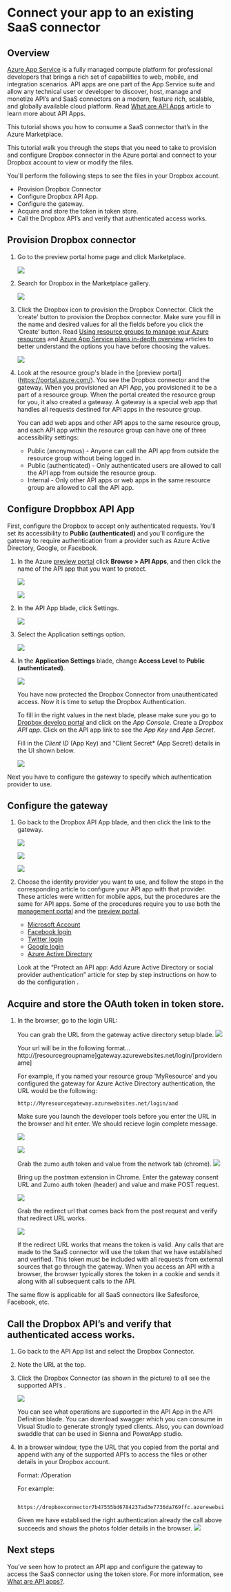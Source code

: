 <properties 
	pageTitle="Connect your app to an existing SaaS connector" 
	description="This article demonstrates how to connect to an existing SaaS connector" 
	services="app-service\api" 
	documentationCenter=".net" 
	authors="VinayaReddy" 
	manager="wpickett" 
	editor="jimbe"/>

<tags 
	ms.service="app-service-api" 
	ms.workload="web" 
	ms.tgt_pltfrm="dotnet" 
	ms.devlang="na" 
	ms.topic="article" 
	ms.date="03/20/2015" 
	ms.author="vinayr;tdykstra"/>

# Connect your app to an existing SaaS connector

## Overview
[Azure App Service](http://azure.microsoft.com/en-us/documentation/services/app-service/) is a fully managed compute platform for professional developers that brings a rich set of capabilities to web, mobile, and integration scenarios. API apps are one part of the App Service suite and allow any technical user or developer to discover, host, manage and monetize API’s and SaaS connectors on a modern, feature rich, scalable, and globally available cloud platform. Read [What are API Apps](http://azure.microsoft.com/en-us/documentation/articles/app-service-api-apps-why-best-platform/) article to learn more about API Apps.  

This tutorial shows you how to consume a SaaS connector that’s in the Azure Marketplace. 

This tutorial walk you through the steps that you need to take to provision and configure Dropbox connector in the Azure portal and connect to your Dropbox account to view or modify the files. 

You'll perform the following steps to see the files in your Dropbox account.

* Provision Dropbox Connector 
* Configure Dropbox API App.
* Configure the gateway.
* Acquire and store the token in token store. 
* Call the Dropbox API’s and verify that authenticated access works.

## Provision Dropbox connector

1. Go to the preview portal home page and click Marketplace.

	![](./media/app-service-api-connect-your-app-to-saas-connector/01-Marketplace.png)

2. Search for Dropbox in the Marketplace gallery.

	![](./media/app-service-api-connect-your-app-to-saas-connector/02-Marketplace-search.png)
 
3. Click the Dropbox icon to provision the Dropbox Connector. Click the ‘create’ button to provision the Dropbox connector. Make sure you fill in the name and desired values for all the fields before you click the ‘Create’ button. Read [Using resource groups to manage your Azure resources](http://azure.microsoft.com/en-us/documentation/articles/azure-preview-portal-using-resource-groups/) and [Azure App Service plans in-depth overview](http://azure.microsoft.com/en-us/documentation/articles/azure-web-sites-web-hosting-plans-in-depth-overview/) articles to better understand the options you have before choosing the values. 

	![](./media/app-service-api-connect-your-app-to-saas-connector/03-Dropbox-Connector-Blade.png) 

4. Look at the resource group's blade in the [preview portal] (https://portal.azure.com/). You see the Dropbox connector and the gateway. When you provisioned an API App, you provisioned it to be a part of a resource group. When the portal created the resource group for you, it also created a gateway. A gateway is a special web app that handles all requests destined for API apps in the resource group.

	You can add web apps and other API apps to the same resource group, and each API app within the resource group can have one of three accessibility settings:

	* Public (anonymous) - Anyone can call the API app from outside the resource group without being logged in.
	* Public (authenticated) - Only authenticated users are allowed to call the API app from outside the resource group.
	* Internal - Only other API apps or web apps in the same resource group are allowed to call the API app.

## Configure Dropbbox API App

First, configure the Dropbox to accept only authenticated requests.  You'll set its accessibility to **Public (authenticated)** and you'll configure the gateway to require authentication from a provider such as Azure Active Directory, Google, or Facebook.

1.	In the Azure [preview portal](https://portal.azure.com/) click **Browse > API Apps**, and then click the name of the API app that you want to protect.

	![](./media/app-service-api-connect-your-app-to-saas-connector/04-Browse-API-Apps.png) 

	![](./media/app-service-api-connect-your-app-to-saas-connector/05-Dropbox-Connector.png) 
 
2.	In the API App blade, click Settings. 
 
	![](./media/app-service-api-connect-your-app-to-saas-connector/06-Dropbox-connector-properties.png) 


3.  Select the Application settings option.

	![](./media/app-service-api-connect-your-app-to-saas-connector/07-dropbox-settings-dialog.png) 

4.	In the **Application Settings** blade, change **Access Level** to **Public (authenticated)**. 

	![](./media/app-service-api-connect-your-app-to-saas-connector/08-public-auth-setting-blade.png) 

	You have now protected the Dropbox Connector from unauthenticated access. Now it is time to setup the Dropbox Authentication. 
    
	To fill in the right values in the next blade, please make sure you go to [Dropbox develop portal](https://www.dropbox.com/developers/apps) and click on the *App Console*. Create a *Dropbox API app*. Click on the API app link to see the *App Key* and *App Secret*.

	Fill in the *Client ID* (App Key) and "Client Secret* (App Secret) details in the UI shown below.

	![](./media/app-service-api-connect-your-app-to-saas-connector/09-Dropbox-authentication-settings.png) 

Next you have to configure the gateway to specify which authentication provider to use.

## Configure the gateway

1. Go back to the Dropbox API App blade, and then click the link to the gateway.
 
	![](./media/app-service-api-connect-your-app-to-saas-connector/10-dropbox-connector-gateway.png) 

	![](./media/app-service-api-connect-your-app-to-saas-connector/11-gateway-all-properties.png)

	![](./media/app-service-api-connect-your-app-to-saas-connector/12-gateway-property-settings-blade.png) 

2. Choose the identity provider you want to use, and follow the steps in the corresponding article to configure your API app with that provider. These articles were written for mobile apps, but the procedures are the same for API apps. Some of the procedures require you to use both the [management portal](https://manage.windowsazure.com/) and the [preview portal](https://portal.azure.com/).
  
	- [Microsoft Account](http://azure.microsoft.com/en-us/documentation/articles/app-service-mobile-how-to-configure-microsoft-authentication-preview/)
	- [Facebook login](http://azure.microsoft.com/en-us/documentation/articles/app-service-mobile-how-to-configure-facebook-authentication-preview/)
	- [Twitter login](http://azure.microsoft.com/en-us/documentation/articles/app-service-mobile-how-to-configure-twitter-authentication-preview/)
	- [Google login](http://azure.microsoft.com/en-us/documentation/articles/app-service-mobile-how-to-configure-google-authentication-preview/)
	- [Azure Active Directory](http://azure.microsoft.com/en-us/documentation/articles/app-service-mobile-how-to-configure-active-directory-authentication-preview/)

	Look at the “Protect an API app: Add Azure Active Directory or social provider authentication” article for step by step instructions on how to do the configuration . 

## Acquire and store the OAuth token in token store.

1.	In the browser, go to the login URL: 

	You can grab the URL from the gateway active directory setup blade.
	![](./media/app-service-api-connect-your-app-to-saas-connector/14-01-gateway-login-URL-portal.png) 
	
	Your url will be in the following format...
	http://[resourcegroupname]gateway.azurewebsites.net/login/[providername]

	For example, if you named your resource group ‘MyResource’ and you configured the gateway for Azure Active Directory authentication, the URL would be the following:

		http://Myresourcegateway.azurewebsites.net/login/aad
	
	Make sure you launch the developer tools before you enter the URL in the browser and hit enter. We should recieve login complete message. 

	![](./media/app-service-api-connect-your-app-to-saas-connector/14-02-gateway-login-URL-Browser.png) 

	![](./media/app-service-api-connect-your-app-to-saas-connector/14-03-gateway-login-confirmation.png) 

	Grab the zumo auth token and value from the network tab (chrome).
	![](./media/app-service-api-connect-your-app-to-saas-connector/14-04-Acquire-Zumo-Auth-Token.png) 

	Bring up the postman extension in Chrome. Enter the gateway consent URL and Zumo auth token (header) and value and make POST request. 

	![](./media/app-service-api-connect-your-app-to-saas-connector/15-login-to-the-connector.png) 
 
	Grab the redirect url that comes back from the post request and verify that redirect URL works. 

	![](./media/app-service-api-connect-your-app-to-saas-connector/16-redirect-url-validate.png)


	If the redirect URL works that means the token is valid. Any calls that are made to the SaaS connector will use the token that we have established and verified. This token must be included with all requests from external sources that go through the gateway. When you access an API with a browser, the browser typically stores the token in a cookie and sends it along with all subsequent calls to the API.

The same flow is applicable for all SaaS connectors like Safesforce, Facebook, etc. 

## Call the Dropbox API’s and verify that authenticated access works.

1. Go back to the API App list and select the Dropbox Connector. 

1. Note the URL at the top.

2. Click the Dropbox Connector (as shown in the picture) to all see the supported API’s .

	![](./media/app-service-api-connect-your-app-to-saas-connector/13-dropbox-api-app-operations.png) 

	You can see what operations are supported in the API App in the API Definition blade. You can download swagger which you can consume in Visual Studio to generate strongly typed clients. Also, you can download swaddle that can be used in Sienna and PowerApp studio. 

2. In a browser window, type the URL that you copied from the portal and append with any of the supported API’s to access the files or other details in your Dropbox account. 

	Format:  <URL>/Operation

	For example:

		https://dropboxconnector7b47555bd6784237ad3e7736da769ffc.azurewebsites.net/folder/photos
   
	Given we have establised the right authentication already the call above succeeds and shows the photos folder details in the browser. 
	![](./media/app-service-api-connect-your-app-to-saas-connector/17-call-dropbox-method-from-browser.png) 

<!--todo<Copy the image of the browser>-->

## Next steps

You've seen how to protect an API app and configure the gateway to access the SaaS connector using the token store. For more information, see [What are API apps?](../app-service-api-apps-why-best-platform/). 
